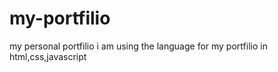 # my-portfilio
my personal portfilio
i am using the language for my portfilio in html,css,javascript
